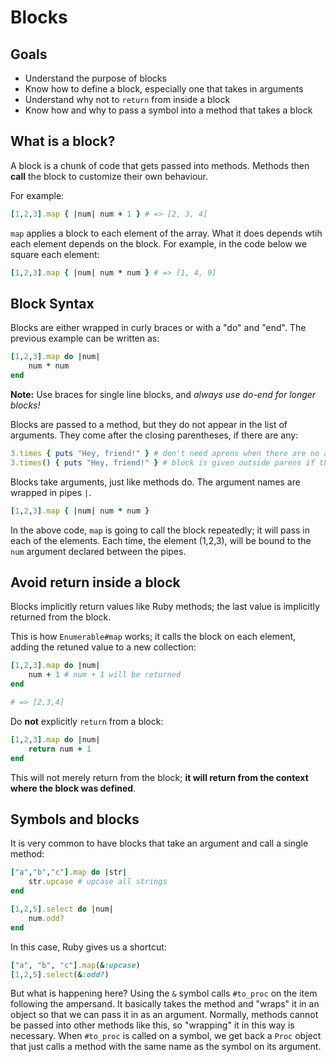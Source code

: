 # Blocks

## Goals 

* Understand the purpose of blocks
* Know how to define a block, especially one that takes in arguments 
* Understand why not to `return` from inside a block
* Know how and why to pass a symbol into a method that takes a block

## What is a block?

A block is a chunk of code that gets passed into methods. Methods then **call** the block to customize their own behaviour. 

For example:

```ruby
[1,2,3].map { |num| num + 1 } # => [2, 3, 4]
```

`map` applies a block to each element of the array. What it does depends wtih each element depends on the block. For example, in the code below we square each element:

```ruby
[1,2,3].map { |num| num * num } # => [1, 4, 9]
```

## Block Syntax

Blocks are either wrapped in curly braces or with a "do" and "end". The previous example can be written as:

```ruby
[1,2,3].map do |num|
    num * num
end 
```

**Note:** Use braces for single line blocks, and *always use do-end for longer blocks!*

Blocks are passed to a method, but they do not appear in the list of arguments. They come after the closing parentheses, if there are any:

```ruby
3.times { puts "Hey, friend!" } # don't need aprens when there are no args 
3.times() { puts "Hey, friend!" } # block is given outside parens if they are used
```

Blocks take arguments, just like methods do. The argument names are wrapped in pipes `|`.

```ruby
[1,2,3].map { |num| num * num }
```

In the above code, `map` is going to call the block repeatedly; it will pass in each of the elements. Each time, the element (1,2,3), will be bound to the `num` argument declared between the pipes.

## Avoid return inside a block

Blocks implicitly return values like Ruby methods; the last value is implicitly returned from the block. 

This is how `Enumerable#map` works; it calls the block on each element, adding the retuned value to a new collection:

```ruby
[1,2,3].map do |num|
    num + 1 # num + 1 will be returned
end

# => [2,3,4]
```

Do **not** explicitly `return` from a block:

```ruby
[1,2,3].map do |num|
    return num + 1
end
```

This will not merely return from the block; **it will return from the context where the block was defined**.

## Symbols and blocks

It is very common to have blocks that take an argument and call a single method:

```ruby
["a","b","c"].map do |str|
    str.upcase # upcase all strings
end

[1,2,5].select do |num|
    num.odd?
end 
```

In this case, Ruby gives us a shortcut:

```ruby
["a", "b", "c"].map(&:upcase)
[1,2,5].select(&:odd?)
```

But what is happening here? Using the `&` symbol calls `#to_proc` on the item following the ampersand. It basically takes the method and "wraps" it in an object so that we can pass it in as an argument. Normally, methods cannot be passed into other methods like this, so "wrapping" it in this way is necessary. When `#to_proc` is called on a symbol, we get back a `Proc` object that just calls a method with the same name as  the symbol on its argument. 